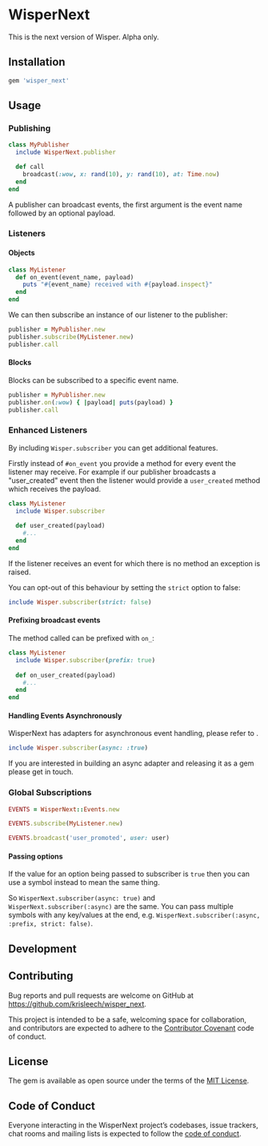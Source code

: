 # WisperNext

This is the next version of Wisper. Alpha only.

## Installation

```ruby
gem 'wisper_next'
```

## Usage

### Publishing

```ruby
class MyPublisher
  include WisperNext.publisher

  def call
    broadcast(:wow, x: rand(10), y: rand(10), at: Time.now)
  end
end
```

A publisher can broadcast events, the first argument is the event name followed
by an optional payload.

### Listeners

#### Objects

```ruby
class MyListener
  def on_event(event_name, payload)
    puts "#{event_name} received with #{payload.inspect}"
  end
end
```

We can then subscribe an instance of our listener to the publisher:

```ruby
publisher = MyPublisher.new
publisher.subscribe(MyListener.new)
publisher.call
```

#### Blocks

Blocks can be subscribed to a specific event name.

```ruby
publisher = MyPublisher.new
publisher.on(:wow) { |payload| puts(payload) }
publisher.call
```

### Enhanced Listeners

By including `Wisper.subscriber` you can get additional features.

Firstly instead of `#on_event` you provide a method for every event the
listener may receive. For example if our publisher broadcasts a "user_created"
event then the listener would provide a `user_created` method which receives
the payload.

```ruby
class MyListener
  include Wisper.subscriber
  
  def user_created(payload)
    #...
  end
end
```

If the listener receives an event for which there is no method an exception
is raised.

You can opt-out of this behaviour by setting the `strict` option to false:

```ruby
include Wisper.subscriber(strict: false)
```

#### Prefixing broadcast events

The method called can be prefixed with `on_`:

```ruby
class MyListener
  include Wisper.subscriber(prefix: true)
  
  def on_user_created(payload)
    #...
  end
end
```

#### Handling Events Asynchronously

WisperNext has adapters for asynchronous event handling, please refer to
<TODO>.

```ruby
include Wisper.subscriber(async: :true)
```

If you are interested in building an async adapter and releasing it as a gem
please get in touch.

### Global Subscriptions

```ruby
EVENTS = WisperNext::Events.new

EVENTS.subscribe(MyListener.new)

EVENTS.broadcast('user_promoted', user: user)
```

#### Passing options

If the value for an option being passed to subscriber is `true` then you can
use a symbol instead to mean the same thing.

So `WisperNext.subscriber(async: true)` and `WisperNext.subscriber(:async)` are
the same. You can pass multiple symbols with any key/values at the end,
e.g. `WisperNext.subscriber(:async, :prefix, strict: false)`.

## Development

## Contributing

Bug reports and pull requests are welcome on GitHub at https://github.com/krisleech/wisper_next.

This project is intended to be a safe, welcoming space for collaboration, and contributors are expected to adhere to the [Contributor Covenant](http://contributor-covenant.org) code of conduct.

## License

The gem is available as open source under the terms of the [MIT License](https://opensource.org/licenses/MIT).

## Code of Conduct

Everyone interacting in the WisperNext project’s codebases, issue trackers, chat rooms and mailing lists is expected to follow the [code of conduct](https://github.com/[USERNAME]/wisper_next/blob/master/CODE_OF_CONDUCT.md).

